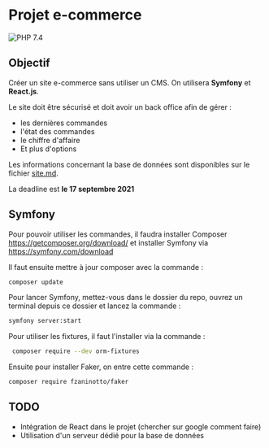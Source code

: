 # Projet e-commerce

![PHP 7.4](https://img.shields.io/badge/PHP-7.4-orange?style=for-the-badge&logo=appveyor)

## Objectif

Créer un site e-commerce sans utiliser un CMS. On utilisera **Symfony** et **React.js**.

Le site doit être sécurisé et doit avoir un back office afin de gérer :

- les dernières commandes
- l'état des commandes
- le chiffre d'affaire
- Et plus d'options

Les informations concernant la base de données sont disponibles sur le fichier [site.md](https://github.com/AlexandreTO/Projet/blob/master/site.md).

La deadline est **le 17 septembre 2021**

## Symfony

Pour pouvoir utiliser les commandes, il faudra installer Composer <https://getcomposer.org/download/> et installer Symfony via <https://symfony.com/download>

Il faut ensuite mettre à jour composer avec la commande :

```bash
composer update
```

Pour lancer Symfony, mettez-vous dans le dossier du repo, ouvrez un terminal depuis ce dossier et lancez la commande :

```bash
symfony server:start
```

Pour utiliser les fixtures, il faut l'installer via la commande :

```bash
 composer require --dev orm-fixtures
```

Ensuite pour installer Faker, on entre cette commande :

```bash
composer require fzaninotto/faker
```

## TODO

- Intégration de React dans le projet (chercher sur google comment faire)
- Utilisation d'un serveur dédié pour la base de données
